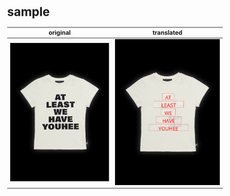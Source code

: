 # sample
|original|translated|
|---|---|
|![original](./misc/original.jpeg)|![translated](./misc/translated.png)|
